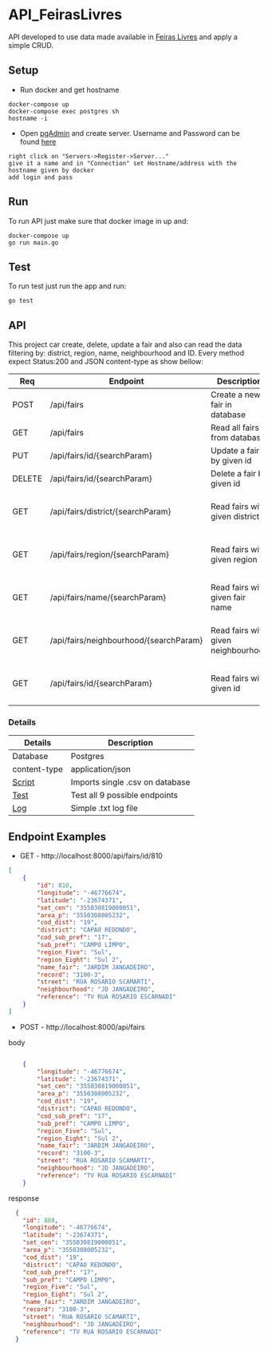 # API_FeirasLivres
API developed to use data made available in [Feiras Livres](http://www.prefeitura.sp.gov.br/cidade/secretarias/upload/chamadas/feiras_livres_1429113213.zip) and apply a simple CRUD.

## Setup
- Run docker and get hostname
```
docker-compose up
docker-compose exec postgres sh
hostname -i
```
- Open [pgAdmin](http://localhost:54321) and create server. Username and Password can be found [here](https://github.com/Darklabel91/API_FeirasLivres/blob/main/docker-compose.yml)
```
right click on "Servers->Register->Server..."
give it a name and in "Connection" set Hostname/address with the hostname given by docker
add login and pass
```
## Run
To run API just make sure that docker image in up and:
```
docker-compose up
go run main.go
```
## Test
To run test just run the app and run:
```
go test
```

## API
This project car create, delete, update a fair and also can read the data filtering by: district, region, name, neighbourhood and ID.
Every method expect Status:200 and JSON content-type as show bellow:

| Req    | Endpoint                               | Description                         | Success           | Warning     | Error                      |
|--------|----------------------------------------|-------------------------------------|-------------------|-------------|----------------------------|
| POST   | /api/fairs                             | Create a new fair in database       | Status:200 - JSON | -           | Status: 500                |
| GET    | /api/fairs                             | Read all fairs from database        | Status:200 - JSON | Status: 204 | Status: 500                | 
| PUT    | /api/fairs/id/{searchParam}            | Update a fair by given id           | Status:200 - JSON |             | Status: 500                |
| DELETE | /api/fairs/id/{searchParam}            | Delete a fair by given id           | Status: 200 - nil | -           | Status: 500                |
| GET    | /api/fairs/district/{searchParam}      | Read fairs with given district      | Status:200 - JSON | Status: 204 | Status: 500 or Status: 400 |
| GET    | /api/fairs/region/{searchParam}        | Read fairs with given region        | Status:200 - JSON | Status: 204 | Status: 500 or Status: 400 |
| GET    | /api/fairs/name/{searchParam}          | Read fairs with given fair name     | Status:200 - JSON | Status: 204 | Status: 500 or Status: 400 |
| GET    | /api/fairs/neighbourhood/{searchParam} | Read fairs with given neighbourhood | Status:200 - JSON | Status: 204 | Status: 500 or Status: 400 |
| GET    | /api/fairs/id/{searchParam}            | Read fairs with given id            | Status:200 - JSON | Status: 204 | Status: 500 or Status: 400 |

### Details
| Details                                                                                   | Description                     |
|-------------------------------------------------------------------------------------------|---------------------------------|
| Database                                                                                  | Postgres                        |
| content-type                                                                              | application/json                |
| [Script](https://github.com/Darklabel91/API_FeirasLivres/blob/main/database/migration.go) | Imports single .csv on database |
| [Test](https://github.com/Darklabel91/API_FeirasLivres/blob/main/main_test.go)            | Test all 9 possible endpoints   |
| [Log](https://github.com/Darklabel91/API_FeirasLivres/blob/main/logs.txt)                 | Simple .txt log file            |

## Endpoint Examples
- GET - http://localhost:8000/api/fairs/id/810
```json
[
    {
        "id": 810,
        "longitude": "-46776674",
        "latitude": "-23674371",
        "set_cen": "355030819000051",
        "area_p": "3550308005232",
        "cod_dist": "19",
        "district": "CAPAO REDONDO",
        "cod_sub_pref": "17",
        "sub_pref": "CAMPO LIMPO",
        "region_Five": "Sul",
        "region_Eight": "Sul 2",
        "name_fair": "JARDIM JANGADEIRO",
        "record": "3100-3",
        "street": "RUA ROSARIO SCAMARTI",
        "neighbourhood": "JD JANGADEIRO",
        "reference": "TV RUA ROSARIO ESCARNADI"
    }
]
```

- POST - http://localhost:8000/api/fairs

body
```json

    {
        "longitude": "-46776674",
        "latitude": "-23674371",
        "set_cen": "355030819000051",
        "area_p": "3550308005232",
        "cod_dist": "19",
        "district": "CAPAO REDONDO",
        "cod_sub_pref": "17",
        "sub_pref": "CAMPO LIMPO",
        "region_Five": "Sul",
        "region_Eight": "Sul 2",
        "name_fair": "JARDIM JANGADEIRO",
        "record": "3100-3",
        "street": "RUA ROSARIO SCAMARTI",
        "neighbourhood": "JD JANGADEIRO",
        "reference": "TV RUA ROSARIO ESCARNADI"
    }

```
response
```json
  {
    "id": 888,
    "longitude": "-46776674",
    "latitude": "-23674371",
    "set_cen": "355030819000051",
    "area_p": "3550308005232",
    "cod_dist": "19",
    "district": "CAPAO REDONDO",
    "cod_sub_pref": "17",
    "sub_pref": "CAMPO LIMPO",
    "region_Five": "Sul",
    "region_Eight": "Sul 2",
    "name_fair": "JARDIM JANGADEIRO",
    "record": "3100-3",
    "street": "RUA ROSARIO SCAMARTI",
    "neighbourhood": "JD JANGADEIRO",
    "reference": "TV RUA ROSARIO ESCARNADI"
  }
```
